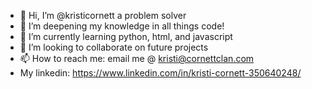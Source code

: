 - 👋 Hi, I’m @kristicornett a problem solver
- 👀 I’m deepening my knowledge in all things code!
- 🌱 I’m currently learning python, html, and javascript
- 💞️ I’m looking to collaborate on future projects
- 📫 How to reach me: email me @ kristi@cornettclan.com
- My linkedin: https://www.linkedin.com/in/kristi-cornett-350640248/

<!---
kristicornett/kristicornett is a ✨ special ✨ repository because its `README.md` (this file) appears on your GitHub profile.
You can click the Preview link to take a look at your changes.
--->
